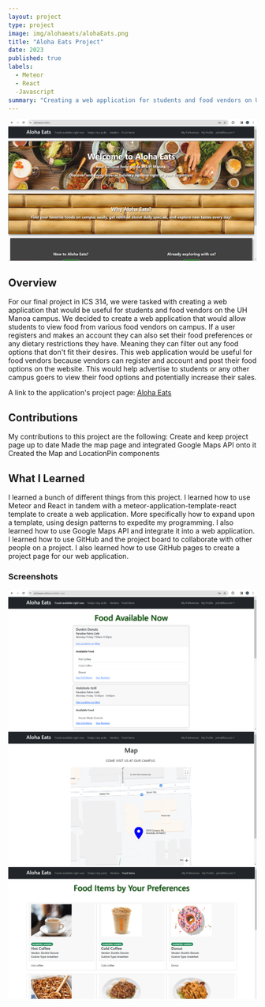 ```yaml
---
layout: project
type: project
image: img/alohaeats/alohaEats.png
title: "Aloha Eats Project"
date: 2023
published: true
labels:
  - Meteor
  - React
  -Javascript
summary: "Creating a web application for students and food vendors on UH Manoa campus."
---
```


<img class="img-fluid" src="../img/aloha-eats/alohaEats.png" alt="img not found">

## Overview

For our final project in ICS 314, we were tasked with creating a web application that would be useful for students and food vendors on the UH Manoa campus. We decided to create a web application that would allow students to view food from various food vendors on campus. If a user registers and makes an account they can also set their food preferences or any dietary restrictions they have. Meaning they can filter out any food options that don't fit their desires. This web application would be useful for food vendors because vendors can register and account and post their food options on the website. This would help advertise to students or any other campus goers to view their food options and potentially increase their sales. 

A link to the application's project page: [Aloha Eats](https://manoamunchies.github.io/aloha-eats.github.io/)

## Contributions

My contributions to this project are the following:
Create and keep project page up to date
Made the map page and integrated Google Maps API onto it
Created the Map and LocationPin components

## What I Learned

I learned a bunch of different things from this project. I learned how to use Meteor and React in tandem with a meteor-application-template-react template to create a web application. More specifically how to expand upon a template, using design patterns to expedite my programming. I also learned how to use Google Maps API and integrate it into a web application. I learned how to use GitHub and the project board to collaborate with other people on a project. I also learned how to use GitHub pages to create a project page for our web application. 

### Screenshots

<div class="text-center p-4">
    <img class="img-fluid" src="../img/aloha-eats/availableNow.png" alt="img not found">
    <img class="img-fluid" src="../img/aloha-eats/mapPage.png" alt="img not found">
    <img class="img-fluid" src="../img/aloha-eats/foodList.png" alt="img not found">
</div>
